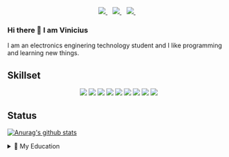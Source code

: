 
<p align='center'>
  
  <a href="https://www.linkedin.com/in/viniciusalsouza/">
    <img src="https://img.shields.io/badge/linkedin-%230077B5.svg?&style=for-the-badge&logo=linkedin&logoColor=white" />
  </a>&nbsp;&nbsp;
  <a href="https://www.instagram.com/vinnie_als/">
    <img src="https://img.shields.io/badge/instagram-%23E4405F.svg?&style=for-the-badge&logo=instagram&logoColor=white" />        
  </a>&nbsp;&nbsp;
  <a href="https://twitter.com/Vinnie_als">
    <img src="https://img.shields.io/badge/Twitter-1DA1F2?style=for-the-badge&logo=twitter&logoColor=white" />
  </a>&nbsp;&nbsp;
  
</p>

### Hi there 👋 I am Vinicius

I am an electronics enginering technology student and I like programming and learning new things. 


## Skillset

<p align='center'>
  <img src="https://img.shields.io/badge/Python-3776AB?style=for-the-badge&logo=python&logoColor=white"/> <img src="https://img.shields.io/badge/HTML5-E34F26?style=for-the-badge&logo=html5&logoColor=white"/> <img src="https://img.shields.io/badge/CSS3-1572B6?style=for-the-badge&logo=css3&logoColor=white"/> <img src="https://img.shields.io/badge/JavaScript-F7DF1E?style=for-the-badge&logo=javascript&logoColor=black"/> <img src="https://img.shields.io/badge/TypeScript-007ACC?style=for-the-badge&logo=typescript&logoColor=white"/> <img src="https://img.shields.io/badge/C-00599C?style=for-the-badge&logo=c&logoColor=white"/> <img src="https://img.shields.io/badge/C%2B%2B-00599C?style=for-the-badge&logo=c%2B%2B&logoColor=white"/> <img src="https://img.shields.io/badge/React-20232A?style=for-the-badge&logo=react&logoColor=61DAFB"/> <img src="https://img.shields.io/badge/Node.js-43853D?style=for-the-badge&logo=node.js&logoColor=white"/>
</p>

## Status

[![Anurag's github stats](https://github-readme-stats.vercel.app/api?username=ViniciusALS&hide_title=true&show_icons=true&hide_border=true&theme=vue&count_private=true)](https://github.com/anuraghazra/github-readme-stats)


<details>
  <summary>🏫 My Education</summary>


## Education

- 📖 **Electronics Engineering Technology**\
📆 2018 - 2021\
📍 **Humber Institute of Technology and Advanced Learning** - Toronto, Canada


- 📖 **Industrial Automation Technician**\
📆 2015 - 2017\
📍 **SENAI (Serviço Nacional de Aprendizagem Industrial - *National Service for Industrial Training*)** - Rio de Janeiro, Brazil

</details>

